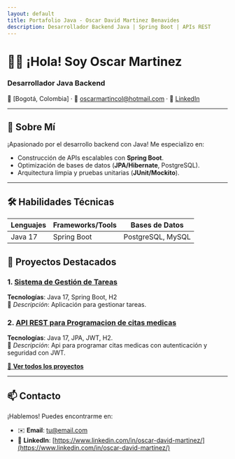 ```yaml
---
layout: default
title: Portafolio Java - Oscar David Martinez Benavides
description: Desarrollador Backend Java | Spring Boot | APIs REST
---
```


# 👨‍💻 ¡Hola! Soy Oscar Martinez 
### **Desarrollador Java Backend**  

📍 [Bogotá, Colombia] · 📧 oscarmartincol@hotmail.com · 🔗 [LinkedIn](https://www.linkedin.com/in/oscar-david-martinez/)  

---

## 🚀 **Sobre Mí**  
¡Apasionado por el desarrollo backend con Java! Me especializo en:  
- Construcción de APIs escalables con **Spring Boot**.  
- Optimización de bases de datos (**JPA/Hibernate**, PostgreSQL).  
- Arquitectura limpia y pruebas unitarias (**JUnit/Mockito**).  

---

## 🛠️ **Habilidades Técnicas**  
| Lenguajes          | Frameworks/Tools    | Bases de Datos      |  
|--------------------|---------------------|---------------------|  
| Java 17            | Spring Boot         | PostgreSQL, MySQL          |  


## 🌟 **Proyectos Destacados**  

### 1. [Sistema de Gestión de Tareas](/proyectos/to-do-list)  
**Tecnologías**: Java 17, Spring Boot, H2   
📌 *Descripción*: Aplicación para gestionar tareas.  

### 2. [API REST para Programacion de citas medicas](/proyectos/medicalapp)  
**Tecnologías**: Java 17, JPA, JWT, H2.  
📌 *Descripción*: Api para programar citas medicas con autenticación y seguridad con JWT.  

[🔗 **Ver todos los proyectos**](/proyectos)  

---

## 📫 **Contacto**  
¡Hablemos! Puedes encontrarme en:  
- ✉️ **Email**: [tu@email.com](mailto:tu@email.com)  
- 💼 **LinkedIn**: [https://www.linkedin.com/in/oscar-david-martinez/](https://www.linkedin.com/in/oscar-david-martinez/)  
